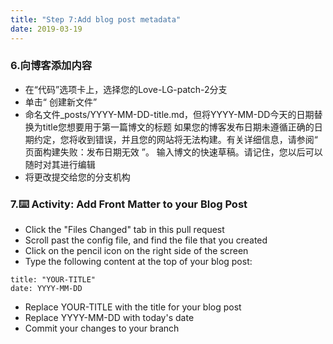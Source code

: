 ```yaml
---
title: "Step 7:Add blog post metadata"
date: 2019-03-19
---
```

### 6.向博客添加内容
* 在“代码”选项卡上，选择您的Love-LG-patch-2分支
* 单击“ 创建新文件”
* 命名文件_posts/YYYY-MM-DD-title.md，但将YYYY-MM-DD今天的日期替换为title您想要用于第一篇博文的标题
如果您的博客发布日期未遵循正确的日期约定，您将收到错误，并且您的网站将无法构建。有关详细信息，请参阅“ 页面构建失败：发布日期无效 ”。
输入博文的快速草稿。请记住，您以后可以随时对其进行编辑
* 将更改提交给您的分支机构
### 7.⌨️ Activity: Add Front Matter to your Blog Post
* Click the "Files Changed" tab in this pull request
* Scroll past the config file, and find the file that you created
* Click on the pencil icon on the right side of the screen
* Type the following content at the top of your blog post:
```
title: "YOUR-TITLE"
date: YYYY-MM-DD
```
* Replace YOUR-TITLE with the title for your blog post
* Replace YYYY-MM-DD with today's date
* Commit your changes to your branch
